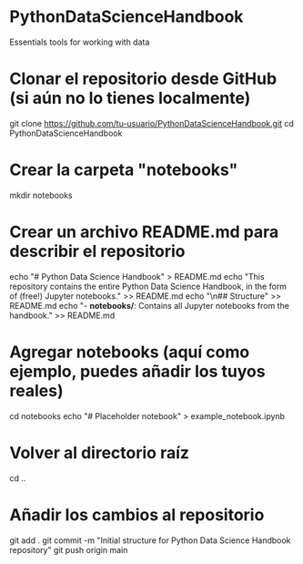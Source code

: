 # PythonDataScienceHandbook
Essentials tools for working with data

# Clonar el repositorio desde GitHub (si aún no lo tienes localmente)
git clone https://github.com/tu-usuario/PythonDataScienceHandbook.git
cd PythonDataScienceHandbook

# Crear la carpeta "notebooks"
mkdir notebooks

# Crear un archivo README.md para describir el repositorio
echo "# Python Data Science Handbook" > README.md
echo "This repository contains the entire Python Data Science Handbook, in the form of (free!) Jupyter notebooks." >> README.md
echo "\n## Structure" >> README.md
echo "- **notebooks/**: Contains all Jupyter notebooks from the handbook." >> README.md

# Agregar notebooks (aquí como ejemplo, puedes añadir los tuyos reales)
cd notebooks
echo "# Placeholder notebook" > example_notebook.ipynb

# Volver al directorio raíz
cd ..

# Añadir los cambios al repositorio
git add .
git commit -m "Initial structure for Python Data Science Handbook repository"
git push origin main
